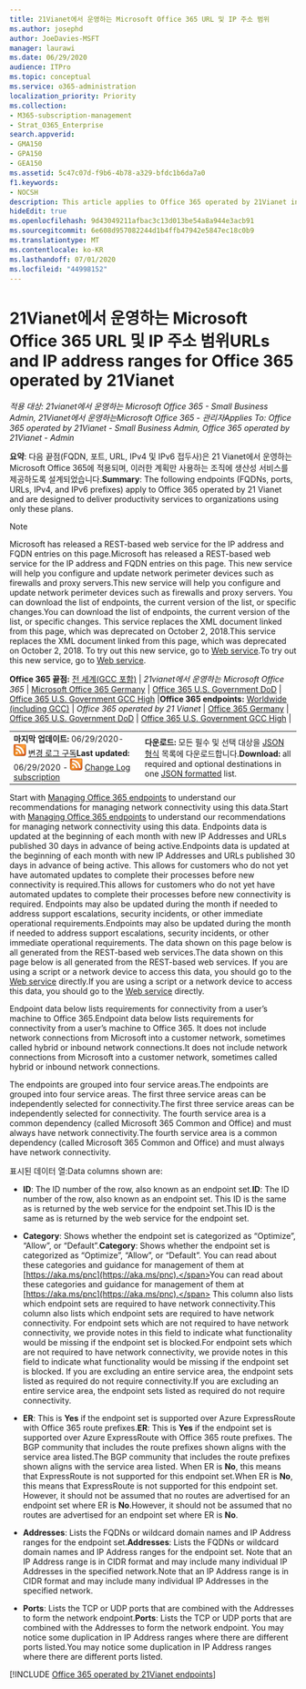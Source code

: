 ```yaml
---
title: 21Vianet에서 운영하는 Microsoft Office 365 URL 및 IP 주소 범위
ms.author: josephd
author: JoeDavies-MSFT
manager: laurawi
ms.date: 06/29/2020
audience: ITPro
ms.topic: conceptual
ms.service: o365-administration
localization_priority: Priority
ms.collection:
- M365-subscription-management
- Strat_O365_Enterprise
search.appverid:
- GMA150
- GPA150
- GEA150
ms.assetid: 5c47c07d-f9b6-4b78-a329-bfdc1b6da7a0
f1.keywords:
- NOCSH
description: This article applies to Office 365 operated by 21Vianet in China. This article lists the URLs and IP address ranges used by Office 365 operated by 21Vianet.
hideEdit: true
ms.openlocfilehash: 9d43049211afbac3c13d013be54a8a944e3acb91
ms.sourcegitcommit: 6e608d957082244d1b4ffb47942e5847ec18c0b9
ms.translationtype: MT
ms.contentlocale: ko-KR
ms.lasthandoff: 07/01/2020
ms.locfileid: "44998152"
---
```

# <a name="urls-and-ip-address-ranges-for-office-365-operated-by-21vianet"></a><span data-ttu-id="ff558-104">21Vianet에서 운영하는 Microsoft Office 365 URL 및 IP 주소 범위</span><span class="sxs-lookup"><span data-stu-id="ff558-104">URLs and IP address ranges for Office 365 operated by 21Vianet</span></span>

 <span data-ttu-id="ff558-105">*적용 대상: 21vianet에서 운영하는 Microsoft Office 365 - Small Business Admin, 21Vianet에서 운영하는Microsoft Office 365 - 관리자*</span><span class="sxs-lookup"><span data-stu-id="ff558-105">*Applies To: Office 365 operated by 21Vianet - Small Business Admin, Office 365 operated by 21Vianet - Admin*</span></span>

<span data-ttu-id="ff558-106">**요약**: 다음 끝점(FQDN, 포트, URL, IPv4 및 IPv6 접두사)은 21 Vianet에서 운영하는 Microsoft Office 365에 적용되며, 이러한 계획만 사용하는 조직에 생산성 서비스를 제공하도록 설계되었습니다.</span><span class="sxs-lookup"><span data-stu-id="ff558-106">**Summary**: The following endpoints (FQDNs, ports, URLs, IPv4, and IPv6 prefixes) apply to Office 365 operated by 21 Vianet and are designed to deliver productivity services to organizations using only these plans.</span></span>
  
> [!NOTE]
> <span data-ttu-id="ff558-107">Microsoft has released a REST-based web service for the IP address and FQDN entries on this page.</span><span class="sxs-lookup"><span data-stu-id="ff558-107">Microsoft has released a REST-based web service for the IP address and FQDN entries on this page.</span></span> <span data-ttu-id="ff558-108">This new service will help you configure and update network perimeter devices such as firewalls and proxy servers.</span><span class="sxs-lookup"><span data-stu-id="ff558-108">This new service will help you configure and update network perimeter devices such as firewalls and proxy servers.</span></span> <span data-ttu-id="ff558-109">You can download the list of endpoints, the current version of the list, or specific changes.</span><span class="sxs-lookup"><span data-stu-id="ff558-109">You can download the list of endpoints, the current version of the list, or specific changes.</span></span> <span data-ttu-id="ff558-110">This service replaces the XML document linked from this page, which was deprecated on October 2, 2018.</span><span class="sxs-lookup"><span data-stu-id="ff558-110">This service replaces the XML document linked from this page, which was deprecated on October 2, 2018.</span></span> <span data-ttu-id="ff558-111">To try out this new service, go to [Web service](office-365-ip-web-service.md).</span><span class="sxs-lookup"><span data-stu-id="ff558-111">To try out this new service, go to [Web service](office-365-ip-web-service.md).</span></span>
  
 <span data-ttu-id="ff558-112">**Office 365 끝점:** [전 세계(GCC 포함)](urls-and-ip-address-ranges.md)  | *21vianet에서 운영하는 Microsoft Office 365* | [Microsoft Office 365 Germany](office-365-germany-endpoints.md)  |  [Office 365 U.S. Government DoD](office-365-u-s-government-dod-endpoints.md) | [Office 365 U.S. Government GCC High](office-365-u-s-government-gcc-high-endpoints.md) |</span><span class="sxs-lookup"><span data-stu-id="ff558-112">**Office 365 endpoints:** [Worldwide (including GCC)](urls-and-ip-address-ranges.md)  | *Office 365 operated by 21 Vianet* | [Office 365 Germany](office-365-germany-endpoints.md) | [Office 365 U.S. Government DoD](office-365-u-s-government-dod-endpoints.md) | [Office 365 U.S. Government GCC High](office-365-u-s-government-gcc-high-endpoints.md) |</span></span>
  
|||
|:-----|:-----|
|<span data-ttu-id="ff558-113">**마지막 업데이트:** 06/29/2020- ![ RSS ](media/5dc6bb29-25db-4f44-9580-77c735492c4b.png) [변경 로그 구독](https://endpoints.office.com/version/China?allversions=true&format=rss&clientrequestid=b10c5ed1-bad1-445f-b386-b919946339a7)</span><span class="sxs-lookup"><span data-stu-id="ff558-113">**Last updated:** 06/29/2020 - ![RSS](media/5dc6bb29-25db-4f44-9580-77c735492c4b.png) [Change Log subscription](https://endpoints.office.com/version/China?allversions=true&format=rss&clientrequestid=b10c5ed1-bad1-445f-b386-b919946339a7)</span></span>|<span data-ttu-id="ff558-114">**다운로드:** 모든 필수 및 선택 대상을 [JSON 형식](https://endpoints.office.com/endpoints/China?clientrequestid=b10c5ed1-bad1-445f-b386-b919946339a7) 목록에 다운로드합니다.</span><span class="sxs-lookup"><span data-stu-id="ff558-114">**Download:** all required and optional destinations in one [JSON formatted](https://endpoints.office.com/endpoints/China?clientrequestid=b10c5ed1-bad1-445f-b386-b919946339a7) list.</span></span>  <br/> |

<span data-ttu-id="ff558-115">Start with [Managing Office 365 endpoints](managing-office-365-endpoints.md) to understand our recommendations for managing network connectivity using this data.</span><span class="sxs-lookup"><span data-stu-id="ff558-115">Start with [Managing Office 365 endpoints](managing-office-365-endpoints.md) to understand our recommendations for managing network connectivity using this data.</span></span> <span data-ttu-id="ff558-116">Endpoints data is updated at the beginning of each month with new IP Addresses and URLs published 30 days in advance of being active.</span><span class="sxs-lookup"><span data-stu-id="ff558-116">Endpoints data is updated at the beginning of each month with new IP Addresses and URLs published 30 days in advance of being active.</span></span> <span data-ttu-id="ff558-117">This allows for customers who do not yet have automated updates to complete their processes before new connectivity is required.</span><span class="sxs-lookup"><span data-stu-id="ff558-117">This allows for customers who do not yet have automated updates to complete their processes before new connectivity is required.</span></span> <span data-ttu-id="ff558-118">Endpoints may also be updated during the month if needed to address support escalations, security incidents, or other immediate operational requirements.</span><span class="sxs-lookup"><span data-stu-id="ff558-118">Endpoints may also be updated during the month if needed to address support escalations, security incidents, or other immediate operational requirements.</span></span> <span data-ttu-id="ff558-119">The data shown on this page below is all generated from the REST-based web services.</span><span class="sxs-lookup"><span data-stu-id="ff558-119">The data shown on this page below is all generated from the REST-based web services.</span></span> <span data-ttu-id="ff558-120">If you are using a script or a network device to access this data, you should go to the [Web service](office-365-ip-web-service.md) directly.</span><span class="sxs-lookup"><span data-stu-id="ff558-120">If you are using a script or a network device to access this data, you should go to the [Web service](office-365-ip-web-service.md) directly.</span></span>

<span data-ttu-id="ff558-121">Endpoint data below lists requirements for connectivity from a user’s machine to Office 365.</span><span class="sxs-lookup"><span data-stu-id="ff558-121">Endpoint data below lists requirements for connectivity from a user’s machine to Office 365.</span></span> <span data-ttu-id="ff558-122">It does not include network connections from Microsoft into a customer network, sometimes called hybrid or inbound network connections.</span><span class="sxs-lookup"><span data-stu-id="ff558-122">It does not include network connections from Microsoft into a customer network, sometimes called hybrid or inbound network connections.</span></span>

<span data-ttu-id="ff558-123">The endpoints are grouped into four service areas.</span><span class="sxs-lookup"><span data-stu-id="ff558-123">The endpoints are grouped into four service areas.</span></span> <span data-ttu-id="ff558-124">The first three service areas can be independently selected for connectivity.</span><span class="sxs-lookup"><span data-stu-id="ff558-124">The first three service areas can be independently selected for connectivity.</span></span> <span data-ttu-id="ff558-125">The fourth service area is a common dependency (called Microsoft 365 Common and Office) and must always have network connectivity.</span><span class="sxs-lookup"><span data-stu-id="ff558-125">The fourth service area is a common dependency (called Microsoft 365 Common and Office) and must always have network connectivity.</span></span>

<span data-ttu-id="ff558-126">표시된 데이터 열:</span><span class="sxs-lookup"><span data-stu-id="ff558-126">Data columns shown are:</span></span>

- <span data-ttu-id="ff558-127">**ID**: The ID number of the row, also known as an endpoint set.</span><span class="sxs-lookup"><span data-stu-id="ff558-127">**ID**: The ID number of the row, also known as an endpoint set.</span></span> <span data-ttu-id="ff558-128">This ID is the same as is returned by the web service for the endpoint set.</span><span class="sxs-lookup"><span data-stu-id="ff558-128">This ID is the same as is returned by the web service for the endpoint set.</span></span>

- <span data-ttu-id="ff558-129">**Category**: Shows whether the endpoint set is categorized as “Optimize”, “Allow”, or “Default”.</span><span class="sxs-lookup"><span data-stu-id="ff558-129">**Category**: Shows whether the endpoint set is categorized as “Optimize”, “Allow”, or “Default”.</span></span> <span data-ttu-id="ff558-130">You can read about these categories and guidance for management of them at [https://aka.ms/pnc](https://aka.ms/pnc).</span><span class="sxs-lookup"><span data-stu-id="ff558-130">You can read about these categories and guidance for management of them at [https://aka.ms/pnc](https://aka.ms/pnc).</span></span> <span data-ttu-id="ff558-131">This column also lists which endpoint sets are required to have network connectivity.</span><span class="sxs-lookup"><span data-stu-id="ff558-131">This column also lists which endpoint sets are required to have network connectivity.</span></span> <span data-ttu-id="ff558-132">For endpoint sets which are not required to have network connectivity, we provide notes in this field to indicate what functionality would be missing if the endpoint set is blocked.</span><span class="sxs-lookup"><span data-stu-id="ff558-132">For endpoint sets which are not required to have network connectivity, we provide notes in this field to indicate what functionality would be missing if the endpoint set is blocked.</span></span> <span data-ttu-id="ff558-133">If you are excluding an entire service area, the endpoint sets listed as required do not require connectivity.</span><span class="sxs-lookup"><span data-stu-id="ff558-133">If you are excluding an entire service area, the endpoint sets listed as required do not require connectivity.</span></span>

- <span data-ttu-id="ff558-134">**ER**: This is **Yes** if the endpoint set is supported over Azure ExpressRoute with Office 365 route prefixes.</span><span class="sxs-lookup"><span data-stu-id="ff558-134">**ER**: This is **Yes** if the endpoint set is supported over Azure ExpressRoute with Office 365 route prefixes.</span></span> <span data-ttu-id="ff558-135">The BGP community that includes the route prefixes shown aligns with the service area listed.</span><span class="sxs-lookup"><span data-stu-id="ff558-135">The BGP community that includes the route prefixes shown aligns with the service area listed.</span></span> <span data-ttu-id="ff558-136">When ER is **No**, this means that ExpressRoute is not supported for this endpoint set.</span><span class="sxs-lookup"><span data-stu-id="ff558-136">When ER is **No**, this means that ExpressRoute is not supported for this endpoint set.</span></span> <span data-ttu-id="ff558-137">However, it should not be assumed that no routes are advertised for an endpoint set where ER is **No**.</span><span class="sxs-lookup"><span data-stu-id="ff558-137">However, it should not be assumed that no routes are advertised for an endpoint set where ER is **No**.</span></span>

- <span data-ttu-id="ff558-138">**Addresses**: Lists the FQDNs or wildcard domain names and IP Address ranges for the endpoint set.</span><span class="sxs-lookup"><span data-stu-id="ff558-138">**Addresses**: Lists the FQDNs or wildcard domain names and IP Address ranges for the endpoint set.</span></span> <span data-ttu-id="ff558-139">Note that an IP Address range is in CIDR format and may include many individual IP Addresses in the specified network.</span><span class="sxs-lookup"><span data-stu-id="ff558-139">Note that an IP Address range is in CIDR format and may include many individual IP Addresses in the specified network.</span></span>
 
- <span data-ttu-id="ff558-140">**Ports**: Lists the TCP or UDP ports that are combined with the Addresses to form the network endpoint.</span><span class="sxs-lookup"><span data-stu-id="ff558-140">**Ports**: Lists the TCP or UDP ports that are combined with the Addresses to form the network endpoint.</span></span> <span data-ttu-id="ff558-141">You may notice some duplication in IP Address ranges where there are different ports listed.</span><span class="sxs-lookup"><span data-stu-id="ff558-141">You may notice some duplication in IP Address ranges where there are different ports listed.</span></span>

[!INCLUDE [Office 365 operated by 21Vianet endpoints](./includes/office-365-operated-by-21vianet-endpoints.md)]


